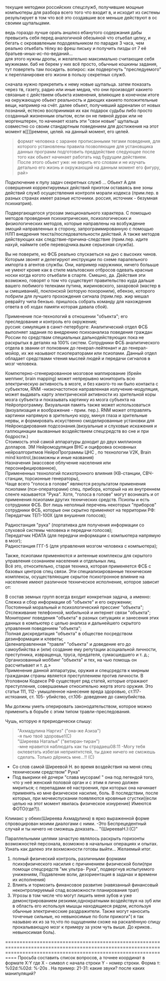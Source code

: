 текущие методики российских спецслужб, получившие мощные компьютеры для разбора всего того что входит в, и исходит из системы результирует в том что всё это создавшие все меньше действуют в ос своими щупальцами. 

ведь гораздо лучше орать аншлюз ебанутого содержания дабы превысить себя перед аналогичной обезьяной что отьебал целку, и бегать с окровавленым пододеяльником по парадке 3 часа, чем реально отьебать тёлку во фреш письку и получить пизды от 7 её братьев-иных-ис-по-веданий...	
для этого нужны дропы, и желательно максимально считающие себя мужиками. баб не берем у них всё просто, обычные кошкины задания, тут повертеть там посидеть. 
вопирос: как подвергнуть "преследуемого" к перепланировке его жизни в пользу секретных служб. 

сначала нужно прикрепить к нему новые щупальца. затем показать через тв, газету, радио или иные медиа, что они производят какието связаные с действием обьекта изменения, влияющие в конечном итоге на окружающую обьект реальность и дающих какието положительные вещи, например на счёт. далее обьект, получивший адреналин от новых познаний, естесно воспринимая их как подарок судьбы либо просто созданный жизненным опытом, если он не пивной дурак или не моргенштерен, то начинает юзать эти "свои новые" щупальца совместно со своим стандартным поведением для достижения на этот момент в[[]]ремени, целей. на данный момент, его целей.

>формат человека с заранее прописанными тегами поведения, для которого установлены правила позволяющие для установщика данных программ подготовить преддействие следующее после того как обьект начинает работать над будущим действием. После этого обьект уже: не верить его словам и не изучать детально его жизнь и окружающий на данным момент его фигуру, рай>

Подключение к пулу задач секретных служб ... Обьект А для совершения корректируемых действий приэтом оставаясь вне зоны действий служб осуществления контроля морали кодекса (прим.пер. в разных странах имеет разные источники. россия, источник - безумная психиатрия). 

Подвергающегося угрозам эмоционального характера. С помощью методов проведения психиатрических, психологических и физиологических методов, которые направлены на возбуждение эмоций направленных в сторону, запрограммированную с помощью НЛП внедрения текста/последовательности действий. А также методов действующих как следствие-причина-следствие (прим.пер. идите нахуй, наймите себе переводчика.выже серьезная служба).

Вы не поверите, но ФСБ реально спускаеться на дно с высоких чинов. Которым звонят и делегируют инструкции по схеме паралельного импорта в агентов службы. Они, например наружники, ничего болььше не умеют кроме как в стиле мальтовских отбросов одевать красные носки когда когото отьебали в спарте. Смешно, да. Действия эти возможно, говорят о том что существует правительство куда дальше вашего любимого телеками путина, жириновского, захаровой (мастер в ы смешиваний), поклонской (которую похоронили), ебензю, которого побрили для лучшего прохождения сигнала (прим.пер. жир мешал реврайту чипа бензью. пришлось собрать команду для нахождения ответа в об ходах памяти которая давала сбой).
	

Применение пси-технологий в отношении "объекта"; его преследование и контроль его окружения;   
руссия: симуляция в санкт-петербурге: Аналитический отдел ФСБ выполняет задания по внедрению психоанализа поведения граждан России по средствам специальных дальнодействующих пока не раскрытых в деталях на 100% систем. Сотрудники ФСБ аналитического отдела в звании от полковник до генерал-лейтенант и до генерал-мойор, их же называют псиоператорами или псиопами. Данный отдел обладает средствами чтения мыслей людей и передачи сигналов в мозг человека.  

Компютерно-сгенерированное мозговое маппирование (брейн меппинг, brain mapping) может непрерывно мониторить всю электрическую активность в мозге, и без какого-то ни было контакта с субъектом, RNM -низкочастотное направленная излучение-модуляция, может выдавать карту электрической активности из зрительной коры мозга субъекта и показывать картинку из мозга субъекта на Нейропрограмму. Визуальная память также может использоваться (визуализация и воображение - прим. пер.). RNM может отправлять картинки напрямую в зрительную кору, минуя глаза и зрительные нервы, и формировать искуственно смоделированные установки для Нейрокодирования подсознания.(визуальные и слуховые искажения и галлюцинации вызванные воздействием спецсредств во сне и при бодрости.)  
Стоимость этой самой аппаратуры доходит до двух миллионов долларов. 
ЭМ Нейромодуляция ВНС и оцифровка основнных нейроалгоритмов НейроПрограммы ЦНС , по технологии V2K, Brain mind kontrol,(возможны и иные названия)  
Назначения (массовое облучение населения или персонифицированное),  
Примененных технологий психотронного влияния (КВ-станции, СВЧ-станции, торсионные генераторы),  
Чаще всего "голоса в голове" являются результатом применения псиопами (пси-операторами) спец. прибора, который на их внутреннем сленге называется "Рука". Хотя, "голоса в голове" могут возникать и от применения псиопами других технических средств. Псиопы и есть сотрудники ФСБ. Вот лишь неполный перечень некоторых "приборов" сотрудники ФСБ, которые они скрытно применяют на территории РФ: Передатчик ТЕП-100Х (для внушения голосов);  
  
Радиостанция "рука" (портативка для получения информации со слуховой системы человека и передачи голосов);  
Передатчик HDATA (для передачи информации с компьютера напрямую в мозг);  
Радиостанция ГГГ-5 (для управления мозгом человека с компьютера);  
  
Также, псиопами применяются и антенные комплексы для скрытого управления сознанием населения и отдельных лиц.  
Всё это, относительно, старая техника, которая применяется ФСБ с базовых центров спец связи. Эти специализированные технические комплексы, осуществляющие скрытое психотронное влияние на население имеют различное техническое исполнение, которое зависит от:  
  

  
В состав земных групп всегда входит конкретная задача, а именно:  
Слежка и сбор информации об "объекте" и его окружении;  
Постоянный моральный и психологический прессинг "объекта";  
Отслеживание телефонной, мобильной и интернет связи "объекта";  
Мониторинг поведения "объекта" в разных ситуациях и занесения этих данных в компьютер с целью анализа и дальнейшего скрытого управления поведением "объекта";  
Полная дискредитация "объекта" в обществе посредством дезинформации и клеветы;  
Целенаправленная "травля" "объекта" и доведение его до самоубийства и (или) создание ему репутации асоциальной личности, преступника, извращенца, труса, предателя, сумасшедшего и т. д.;  Организованный моббинг "объекта" и тех, на чью помощь он рассчитывает и т. д.»  
Применение данной аппаратуры, оружия и спецсредств к мирным гражданам страны является преступлением против личности. В Уголовном Кодексе РФ существует ряд статей, которые отражают преступления, совершаемые относительно жертв этого оружия. Это статьи 111, 112- умышленное нанесение вреда здоровью, ст.117- истязания, ст. 105- убийство, ст.106- доведение до самоубийства.  
   

Мы должны уметь оперировать законодательством, которое можно применить в борьбе с этим типом травли-преследования.  
  
Чушь, которую я прериодически слышу:
> "Ахмадулина Наргиз" ("она-же Азиза")  
  -я пью твоë здоровье!(С)  
> "Ширеева Наталья" ("ветиран-тиран")  
  -мне нравится наблюдать как ты страдаеш08:11
  -Могу тебя оклеветать избегая неприятнтстей, ты даже ничего не сможешь сделать. Только дëрнись мне...!! (С)  
* Со слов самой Ширеевой Н. во время воздействия на меня спец техническим средством" Рука" 
* Под выкрики еë дочери "слава мусорам! " она под легендой того, что у неë женский половой орган и с этим я лично должен мириться; с перепадами еë настроения, при которых она начинает применять ко мне физическое насилие, боль. В последствии, после которых, при мочеиспускании появляются кровяные сгустки((если целью на этот момент явилась физическое изнурение) Имеются ФОТО(где?)). 
 
Климакс у обеих(Ширеева Ахмадулина) в ярко выраженной форме спровоцирован моими диалогами с ними.
-Это Беспрецедентный случай и ты ничего не сможешь доказать... "(ШирееваН.):(С)"


Параллельными целями зачастую являлось раскрыть горизонты возможностей персонала, возможно в начальных операциях и опытах. Узнать как далеко эти вохможности готовы выйти... 
Желаемый итог.
1. полный физический контроль, различными формами психофизического насилия с причинением физической боли(при помощи спецсредств "мк ультра- Рука", подвергнув испытуемого унижениям, Подавление воли, дезориентация в задачах и времени их исполнения)  
2. Влиять и тормозить финансовое развитие (навязанный финансовый неконтролируемый спад возможности планирования трат)  
3. Угрозы в том числе что могут лишить меня зубов и уже демонстрированием резкими,однократными воздействуя на зуб или в область его используя мышцы находящиеся рядом, используя обычные электричесские раздражители. Также могут наносить точечные сильные,  но невыносимые по боли прижоги"( я так называю их из за то,что по ощущениям схоже на раскалённую спицу прокалывающую мозг к примеру за ухом чуть выше. До криков.. невыносимая боль).

======================================================================================================================================================================
Просьба составить список вопросов, а точнее координат в формате X:Y где X - символ с начала строки Y - номер строки. 
Форма т: %02d:%02d: %-20s . На пример: 21-31: какие звуки? после каких манипуляций? 